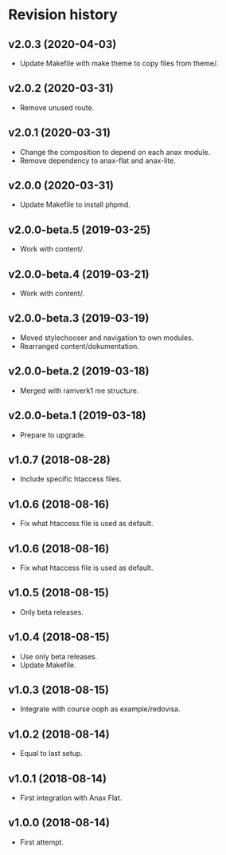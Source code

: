 Revision history
=================================



v2.0.3 (2020-04-03)
---------------------------------

* Update Makefile with make theme to copy files from theme/.



v2.0.2 (2020-03-31)
---------------------------------

* Remove unused route.



v2.0.1 (2020-03-31)
---------------------------------

* Change the composition to depend on each anax module.
* Remove dependency to anax-flat and anax-lite.



v2.0.0 (2020-03-31)
---------------------------------

* Update Makefile to install phpmd.



v2.0.0-beta.5 (2019-03-25)
---------------------------------

* Work with content/.



v2.0.0-beta.4 (2019-03-21)
---------------------------------

* Work with content/.



v2.0.0-beta.3 (2019-03-19)
---------------------------------

* Moved stylechooser and navigation to own modules.
* Rearranged content/dokumentation.



v2.0.0-beta.2 (2019-03-18)
---------------------------------

* Merged with ramverk1 me structure.



v2.0.0-beta.1 (2019-03-18)
---------------------------------

* Prepare to upgrade.



v1.0.7 (2018-08-28)
---------------------------------

* Include specific htaccess files.



v1.0.6 (2018-08-16)
---------------------------------

* Fix what htaccess file is used as default.



v1.0.6 (2018-08-16)
---------------------------------

* Fix what htaccess file is used as default.



v1.0.5 (2018-08-15)
---------------------------------

* Only beta releases.



v1.0.4 (2018-08-15)
---------------------------------

* Use only beta releases.
* Update Makefile.



v1.0.3 (2018-08-15)
---------------------------------

* Integrate with course ooph as example/redovisa.



v1.0.2 (2018-08-14)
---------------------------------

* Equal to last setup.



v1.0.1 (2018-08-14)
---------------------------------

* First integration with Anax Flat.



v1.0.0 (2018-08-14)
---------------------------------

* First attempt.
